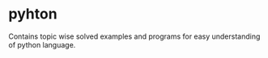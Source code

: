 # pyhton
Contains topic wise solved examples and programs for easy understanding of python language.
